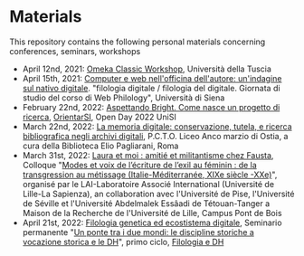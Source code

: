 # Materials

This repository contains the following personal materials concerning conferences, seminars, workshops

- April 12nd, 2021: [Omeka Classic Workshop](https://emmcarbe.github.io/materials/20210412_omeka_basic/index.html), Università della Tuscia
- April 15th, 2021: [Computer e web nell'officina dell'autore: un'indagine sul nativo digitale](https://emmcarbe.github.io/materials/20210415_webphilology_unisi/index.html). "filologia digitale / filologia del digitale. Giornata di studio del corso di Web Philology", Università di Siena
- February 22nd, 2022: [Aspettando Bright. Come nasce un progetto di ricerca](https://emmcarbe.github.io/materials/20220222_open_day_unisi/), [OrientarSI](https://orientarsi.unisi.it/scelgo/eventi-scegliere/open-day/evento/open-day-2022-dfclam), Open Day 2022 UniSI 
- March 22nd, 2022: [La memoria digitale: conservazione, tutela, e ricerca bibliografica negli archivi digitali](https://emmcarbe.github.io/materials/20220322_memoriadigitale/index.html), P.C.T.O. Liceo Anco marzio di Ostia, a cura della Biblioteca Elio Pagliarani, Roma
- March 31st, 2022: [Laura et moi : amitié et militantisme chez Fausta](https://github.com/emmcarbe/materials/blob/main/20220331_lille.pdf), Colloque "[Modes et voix de l’écriture de l’exil au féminin : de la transgression au métissage (Italie-Méditerranée, XIXe siècle -XXe)](https://www.fabula.org/actualites/modes-et-voix-de-lecriture-de-lexil-au-feminin-_107272.php?utm_source=dlvr.it&utm_medium=facebook)", organisé par le LAI-Laboratoire Associé International (Université de Lille-La Sapienza), an collaboration avec l'Université de Pise, l'Université de Séville et l'Université Abdelmalek Essâadi de Tétouan-Tanger a Maison de la Recherche de l'Université de Lille, Campus Pont de Bois
- April 21st, 2022: [Filologia genetica ed ecostistema digitale](https://github.com/emmcarbe/materials/blob/main/20220421_seminario_venezia/20220421_seminario_venezia.pdf), Seminario permanente "[Un ponte tra i due mondi: le discipline storiche a vocazione storica e le DH](https://diptext-kc.clarin-it.it/a-bridge-between-two-worlds-the-disciplines-with-a-historical-vocation-and-the-dhs/)", primo ciclo, [Filologia e DH](https://diptext-kc.clarin-it.it/first-cycle-2022/)
